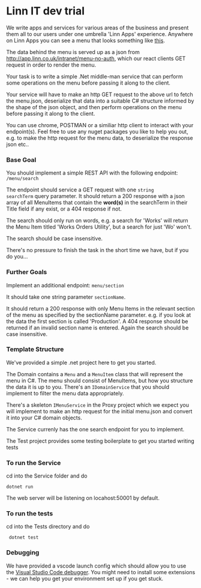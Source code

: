 # Linn IT dev trial

We write apps and services for various areas of the business and present them all to our users under one umbrella 'Linn Apps' experience. Anywhere on Linn Apps you can see a menu that looks something like <a href="https://linn.github.io/react-components-library/?path=/story/components-navigation--default">this</a>.

The data behind the menu is served up as a json from http://app.linn.co.uk/intranet/menu-no-auth, which our react clients GET request in order to render the menu.

Your task is to write a simple .Net middle-man service that can perform some operations on the menu before passing it along to the client.

Your service will have to make an http GET request to the above url to fetch the menu.json, deserialize that data into a suitable C# structure informed by the shape of the json object, and then perform operations on the menu before passing it along to the client. 

You can use chrome, POSTMAN or a similiar http client to interact with your endpoint(s).
Feel free to use any nuget packages you like to help you out, e.g. to make the http request for the menu data, to deserialize the response json etc..

### Base Goal
You should implement a simple REST API with the following endpoint:  <code>/menu/search</code>

The endpoint should service a GET request with one <code>string searchTerm</code> query parameter. It should return a 200 response with a json array of all MenuItems that contain the <strong>word(s)</strong> in the searchTerm in their Title field if any exist, or a 404 response if not. 

The search should only run on words, e.g. a search for 'Works' will return the Menu Item titled 'Works Orders Utility', but a search for just 'Wo' won't.

The search should be case insensitive.

There's no pressure to finish the task in the short time we have, but if you do you...

### Further Goals
Implement an additional endpoint: <code>menu/section</code>

It should take one string parameter <code>sectionName</code>. 

It should return a 200 response with only Menu Items in the relevant section of the menu as specified by the sectionName parameter. e.g. if you look at the data the first section is called 'Production'. A 404 response should be returned if an invalid section name is entered. Again the search should be case insensitive.

### Template Structure
We've provided a simple .net project here to get you started. 

The Domain contains a <code>Menu</code> and a <code>MenuItem</code> class that will represent the menu in C#. The menu should consist of MenuItems, but how you structure the data it is up to you. There's an <code>IDomainService</code> that you should implement to filter the menu data appropriately.

There's a skeleton <code>IMenuService</code> in the Proxy project which we expect you will implement to make an http request for the initial menu.json and convert it into your C# domain objects.

The Service currenly has the one search endpoint for you to implement.

The Test project provides some testing boilerplate to get you started writing tests

### To run the Service
cd into the Service folder and do 

<code>dotnet run</code>

The web server will be listening on locahost:50001 by default.

### To run the tests
cd into the Tests directory and do 

<code> dotnet test </code>

### Debugging
We have provided a vscode launch config which should allow you to use the <a href="https://code.visualstudio.com/docs/editor/debugging">Visual Studio Code debugger</a>. You might need to install some extensions - we can help you get your environment set up if you get stuck.
